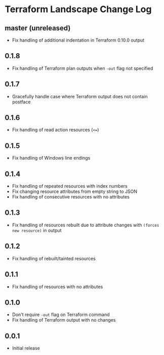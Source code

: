 # Terraform Landscape Change Log

## master (unreleased)

* Fix handling of additional indentation in Terraform 0.10.0 output

## 0.1.8

* Fix handling of Terraform plan outputs when `-out` flag not specified

## 0.1.7

* Gracefully handle case where Terraform output does not contain postface

## 0.1.6

* Fix handling of read action resources (`<=`)

## 0.1.5

* Fix handling of Windows line endings

## 0.1.4

* Fix handling of repeated resources with index numbers
* Fix changing resource attributes from empty string to JSON
* Fix handling of consecutive resources with no attributes

## 0.1.3

* Fix handling of resources rebuilt due to attribute changes with
  `(forces new resource)` in output

## 0.1.2

* Fix handling of rebuilt/tainted resources

## 0.1.1

* Fix handling of resources with no attributes

## 0.1.0

* Don't require `-out` flag on Terraform command
* Fix handling of Terraform output with no changes

## 0.0.1

* Initial release
